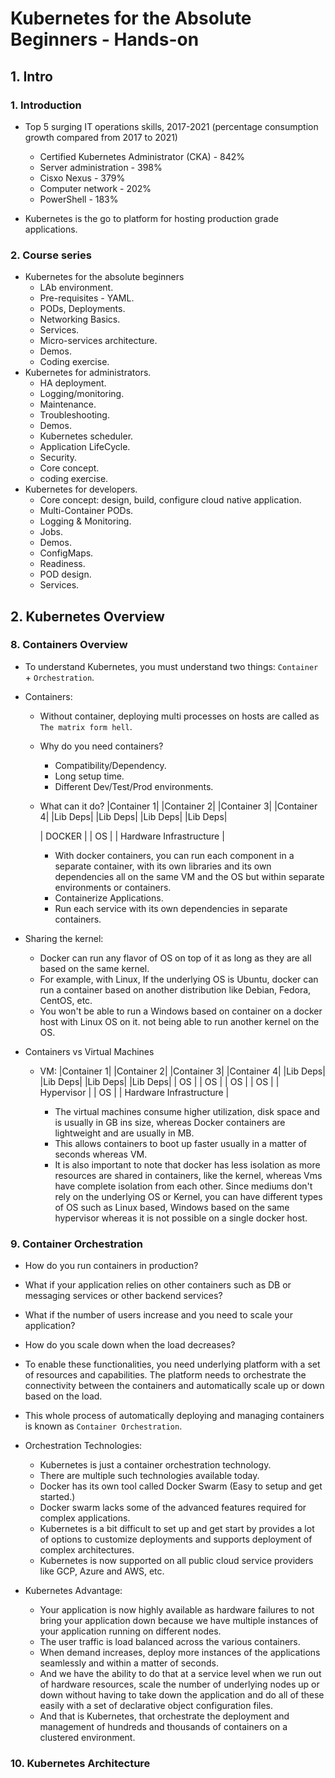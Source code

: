 # Kubernetes for the Absolute Beginners - Hands-on

## 1. Intro

### 1. Introduction

- Top 5 surging IT operations skills, 2017-2021 (percentage consumption growth compared from 2017 to 2021)
  - Certified Kubernetes Administrator (CKA) - 842%
  - Server administration - 398%
  - Cisxo Nexus - 379%
  - Computer network - 202%
  - PowerShell - 183%

- Kubernetes is the go to platform for hosting production grade applications.

### 2. Course series

- Kubernetes for the absolute beginners
  - LAb environment.
  - Pre-requisites - YAML.
  - PODs, Deployments.
  - Networking Basics.
  - Services.
  - Micro-services architecture.
  - Demos.
  - Coding exercise.
- Kubernetes for administrators.
  - HA deployment.
  - Logging/monitoring.
  - Maintenance.
  - Troubleshooting.
  - Demos.
  - Kubernetes scheduler.
  - Application LifeCycle.
  - Security.
  - Core concept.
  - coding exercise.
- Kubernetes for developers.
  - Core concept: design, build, configure cloud native application.
  - Multi-Container PODs.
  - Logging & Monitoring.
  - Jobs.
  - Demos.
  - ConfigMaps.
  - Readiness.
  - POD design.
  - Services.

## 2. Kubernetes Overview

### 8. Containers Overview

- To understand Kubernetes, you must understand two things: `Container` + `Orchestration`.

- Containers:
  - Without container, deploying multi processes on hosts are called as `The matrix form hell`.
  - Why do you need containers?
    - Compatibility/Dependency.
    - Long setup time.
    - Different Dev/Test/Prod environments.
  - What can it do?
    |Container 1|   |Container 2|   |Container 3|   |Container 4|
    |Lib    Deps|   |Lib    Deps|   |Lib    Deps|   |Lib    Deps|

    |                           DOCKER                          |
    |                             OS                            |
    |                 Hardware Infrastructure                   |

    - With docker containers, you can run each component in a separate container, with its own libraries and its own dependencies all on the same VM and the OS but within separate environments or containers.
    - Containerize Applications.
    - Run each service with its own dependencies in separate containers.

- Sharing the kernel:
  - Docker can run any flavor of OS on top of it as long as they are all based on the same kernel.
  - For example, with Linux, If the underlying OS is Ubuntu, docker can run a container based on another distribution like Debian, Fedora, CentOS, etc.
  - You won't be able to run a Windows based on container on a docker host with Linux OS on it. not being able to run another kernel on the OS.

- Containers vs Virtual Machines
  - VM:
        |Container 1|   |Container 2|   |Container 3|   |Container 4|
        |Lib    Deps|   |Lib    Deps|   |Lib    Deps|   |Lib    Deps|
        |    OS     |   |    OS     |   |    OS     |   |    OS     |
        |                         Hypervisor                        |
        |                             OS                            |
        |                 Hardware Infrastructure                   |

    - The virtual machines consume higher utilization, disk space and is usually in GB ins size, whereas Docker containers are lightweight and are usually in MB.
    - This allows containers to boot up faster usually in a matter of seconds whereas VM.
    - It is also important to note that docker has less isolation as more resources are shared in containers, like the kernel, whereas Vms have complete isolation from each other. Since mediums don't rely on the underlying OS or Kernel, you can have different types of OS such as Linux based, Windows based on the same hypervisor whereas it is not possible on a single docker host.

### 9. Container Orchestration

- How do you run containers in production?
- What if your application relies on other containers such as DB or messaging services or other backend services?
- What if the number of users increase and you need to scale your application?
- How do you scale down when the load decreases?

- To enable these functionalities, you need underlying platform with a set of resources and capabilities. The platform needs to orchestrate the connectivity between the containers and automatically scale up or down based on the load.
- This whole process of automatically deploying and managing containers is known as `Container Orchestration`.

- Orchestration Technologies:
  - Kubernetes is just a container orchestration technology.
  - There are multiple such technologies available today.
  - Docker has its own tool called Docker Swarm (Easy to setup and get started.)
  - Docker swarm lacks some of the advanced features required for complex applications.
  - Kubernetes is a bit difficult to set up and get start by provides a lot of options to customize deployments and supports deployment of complex architectures.
  - Kubernetes is now supported on all public cloud service providers like GCP, Azure and AWS, etc.
- Kubernetes Advantage:
  - Your application is now highly available as hardware failures to not bring your application down because we have multiple instances of your application running on different nodes.
  - The user traffic is load balanced across the various containers.
  - When demand increases, deploy more instances of the applications seamlessly and within a matter of seconds.
  - And we have the ability to do that at a service level when we run out of hardware resources, scale the number of underlying nodes up or down without having to take down the application and do all of these easily with a set of declarative object configuration files.
  - And that is Kubernetes, that orchestrate the deployment and management of hundreds and thousands of containers on a clustered environment.

### 10. Kubernetes Architecture
